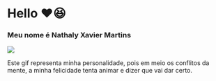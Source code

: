 <h1> Hello ❤️😆</h1>
<h3>Meu nome é Nathaly Xavier Martins</h3> 
<img src="https://1.bp.blogspot.com/-KevLs0xhML0/VY6aKrdWGUI/AAAAAAABK1M/7Zb2gqgXxrM/s1600/divertidamente-gifs%2Blinda%2Blima%2B%25283%2529.gif" > 
<p> Este gif representa minha personalidade, pois em meio os conflitos da mente, a minha felicidade tenta animar e dizer que vai dar certo.</p>

